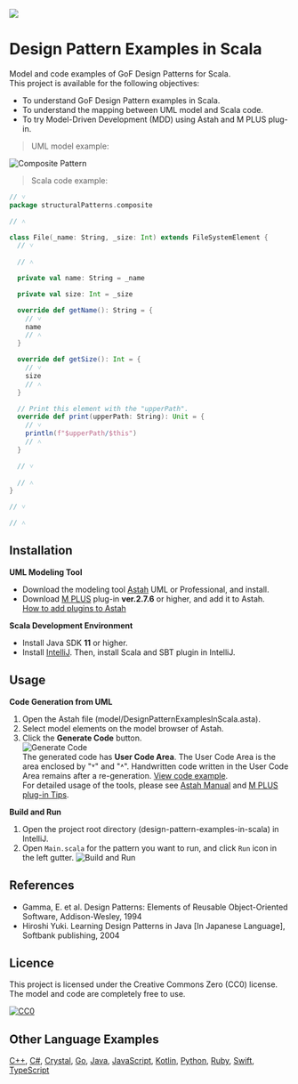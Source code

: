 [<img src="./screenshots/DiagramMap.svg">](https://raw.githubusercontent.com/takaakit/design-pattern-examples-in-scala/master/screenshots/DiagramMap.svg)

Design Pattern Examples in Scala
===

Model and code examples of GoF Design Patterns for Scala.  
This project is available for the following objectives:  

* To understand GoF Design Pattern examples in Scala.
* To understand the mapping between UML model and Scala code.
* To try Model-Driven Development (MDD) using Astah and M PLUS plug-in.

> UML model example:

![](./screenshots/CompositePattern.svg "Composite Pattern")

<a id="code-example"></a>
> Scala code example:

```scala
// ˅
package structuralPatterns.composite

// ˄

class File(_name: String, _size: Int) extends FileSystemElement {
  // ˅
  
  // ˄

  private val name: String = _name

  private val size: Int = _size

  override def getName(): String = {
    // ˅
    name
    // ˄
  }

  override def getSize(): Int = {
    // ˅
    size
    // ˄
  }

  // Print this element with the "upperPath".
  override def print(upperPath: String): Unit = {
    // ˅
    println(f"$upperPath/$this")
    // ˄
  }

  // ˅
  
  // ˄
}

// ˅

// ˄
```

Installation
------------
**UML Modeling Tool**
* Download the modeling tool [Astah](https://astah.net/download) UML or Professional, and install.  
* Download [M PLUS](https://sites.google.com/view/m-plus-plugin/download) plug-in **ver.2.7.6** or higher, and add it to Astah.  
  [How to add plugins to Astah](https://astahblog.com/2014/12/15/astah_plugins/)

**Scala Development Environment**
* Install Java SDK **11** or higher.
* Install [IntelliJ](https://www.jetbrains.com/idea/download/). Then, install Scala and SBT plugin in IntelliJ.

Usage
-----
**Code Generation from UML**
  1. Open the Astah file (model/DesignPatternExamplesInScala.asta).
  2. Select model elements on the model browser of Astah.
  3. Click the **Generate Code** button.  
  ![](./screenshots/GenerateCode.gif "Generate Code")  
  The generated code has **User Code Area**. The User Code Area is the area enclosed by "˅" and "˄". Handwritten code written in the User Code Area remains after a re-generation. [View code example](#code-example).  
  For detailed usage of the tools, please see [Astah Manual](https://astah.net/manual) and [M PLUS plug-in Tips](https://sites.google.com/view/m-plus-plugin-tips).

**Build and Run**
  1. Open the project root directory (design-pattern-examples-in-scala) in IntelliJ.
  2. Open `Main.scala` for the pattern you want to run, and click `Run` icon in the left gutter.
     ![](./screenshots/BuildAndRun.gif "Build and Run")  

References
----------
* Gamma, E. et al. Design Patterns: Elements of Reusable Object-Oriented Software, Addison-Wesley, 1994
* Hiroshi Yuki. Learning Design Patterns in Java [In Japanese Language], Softbank publishing, 2004

Licence
-------
This project is licensed under the Creative Commons Zero (CC0) license. The model and code are completely free to use.

[![CC0](https://i.creativecommons.org/p/zero/1.0/88x31.png "CC0")](https://creativecommons.org/publicdomain/zero/1.0/deed)

Other Language Examples
-----------------------
[C++](https://github.com/takaakit/design-pattern-examples-in-cpp), [C#](https://github.com/takaakit/design-pattern-examples-in-csharp), [Crystal](https://github.com/takaakit/design-pattern-examples-in-crystal), [Go](https://github.com/takaakit/design-pattern-examples-in-golang), [Java](https://github.com/takaakit/design-pattern-examples-in-java), [JavaScript](https://github.com/takaakit/design-pattern-examples-in-javascript), [Kotlin](https://github.com/takaakit/design-pattern-examples-in-kotlin), [Python](https://github.com/takaakit/design-pattern-examples-in-python), [Ruby](https://github.com/takaakit/design-pattern-examples-in-ruby), [Swift](https://github.com/takaakit/design-pattern-examples-in-swift), [TypeScript](https://github.com/takaakit/design-pattern-examples-in-typescript)
